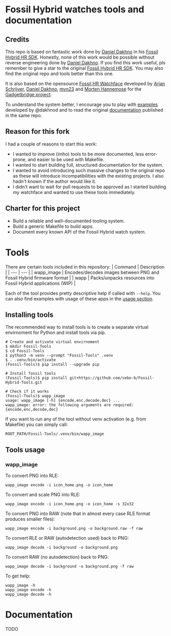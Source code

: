 # Fossil Hybrid watches tools and documentation

## Credits

This repo is based on fantastic work done by [Daniel Dakhno](https://github.com/dakhnod) in his [Fossil Hybrid HR SDK](https://github.com/dakhnod/Fossil-HR-SDK). Honestly, none of this work would be possible without reverse engineering done by [Daniel Dakhno](https://github.com/dakhnod). If you find this work useful, pls remember to give a star to the original [Fossil Hybrid HR SDK](https://github.com/dakhnod/Fossil-HR-SDK). You may also find the original repo and tools better than this one.

It is also based on the opensource [Fossil HR Watchface](https://codeberg.org/Freeyourgadget/fossil-hr-watchface) developed by [Arjan Schrijver](https://codeberg.org/arjan5), [Daniel Dakhno](https://codeberg.org/dakhnod), [mvn23](https://codeberg.org/mvn23) and [Morten Hannemose](https://codeberg.org/MortenHannemose) for the [Gadgetbridge project](https://gadgetbridge.org/).

To understand the system better, I encourage you to play with [examples](https://github.com/dakhnod/Fossil-HR-SDK/tree/main/examples) developed by @dakhnod and to read the original [documentation](https://github.com/dakhnod/Fossil-HR-SDK/blob/main/DOCUMENTATION.md) published in the same repo.

## Reason for this fork

I had a couple of reasons to start this work:
- I wanted to improve (imho) tools to be more documented, less error-prone, and easier to be used with Makefile.
- I wanted to start building full, structured documentation for the system.
- I wanted to avoid introducing such massive changes to the original repo as these will introduce incompatibilities with the existing projects. I also hadn't known if the author would like it.
- I didn't want to wait for pull requests to be approved as I started building my watchface and wanted to use these tools immediately.

## Charter for this project

- Build a reliable and well-documented tooling system.
- Build a generic Makefile to build apps.
- Document every known API of the Fossil Hybrid watch system.

# Tools

There are certain tools included in this repository:
| Command | Description |
| --- | --- |
| wapp_image | Encodes/decodes images between PNG and Fossil Hybrid firmware format |
| wapp | Packs/unpacks resources into Fossil Hybrid applications (WIP) |

Each of the tool provides pretty descriptive help if called with `--help`. You can also find examples with usage of these apps in the [usage section](#tools-usage).

## Installing tools

The recommended way to install tools is to create a separate virtual envirnoment for Python and install tools via pip.

```
# Create and activate virtual envirnoment
$ mkdir Fossil-Tools
$ cd Fossil-Tools
$ python3 -m venv --prompt "Fossil-Tools" .venv
$ . .venv/bin/activate
(Fossil-Tools)$ pip install --upgrade pip
```

```
# Install fossil tools
(Fossil-Tools)$ pip install git+https://github.com/sebo-b/Fossil-Hybrid-Tools.git

# Check if it works
(Fossil-Tools)$ wapp_image
usage: wapp_image [-h] {encode,enc,decode,dec} ...
wapp_image: error: the following arguments are required: {encode,enc,decode,dec}
```

If you want to run any of the tool without venv activation (e.g. from Makefile) you can simply call:
```
ROOT_PATH/Fossil-Tools/.venv/bin/wapp_image
```

## Tools usage

### wapp_image

To convert PNG into RLE:
```
wapp_image encode -i icon_home.png -o icon_home
```
To convert and scale PNG into RLE:
```
wapp_image encode -i icon_home.png -o icon_home -s 32x32
```
To convert PNG into RAW (note that in almost every case RLE format produces smaller files):
```
wapp_image encode -i background.png -o background.raw -f raw
```
To convert RLE or RAW (autodetection used) back to PNG:
```
wapp_image decode -i background -o background.png
```
To convert RAW (no autodetection) back to PNG:
```
wapp_image decode -i background -o background.png -f raw
```
To get help:
```
wapp_image -h
wapp_image encode -h
wapp_image decode -h
```

# Documentation

TODO

